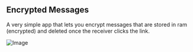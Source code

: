 ## Encrypted Messages

A very simple app that lets you encrypt messages that are stored in ram (encrypted) and deleted once the receiver clicks the link.

![Image](https://images.tritan.dev/T8cOuDi5if.gif)
